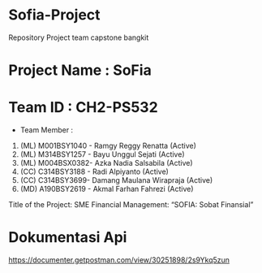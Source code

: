 # Sofia-Project
Repository Project team capstone bangkit

# Project Name		: SoFia
# Team ID		: CH2-PS532
* Team Member		: 
1. (ML) M001BSY1040 - Ramgy Reggy Renatta (Active)
2. (ML) M314BSY1257 -  Bayu Unggul Sejati (Active)
3. (ML) M004BSX0382-  Azka Nadia Salsabila (Active)
4. (CC) C314BSY3188 - Radi Alpiyanto (Active)
5. (CC) C314BSY3699- Damang Maulana Wirapraja (Active)
6. (MD) A190BSY2619 -  Akmal Farhan Fahrezi (Active)

Title of the Project:
SME Financial Management: “SOFIA: Sobat Finansial”

# Dokumentasi Api
https://documenter.getpostman.com/view/30251898/2s9Ykq5zun
